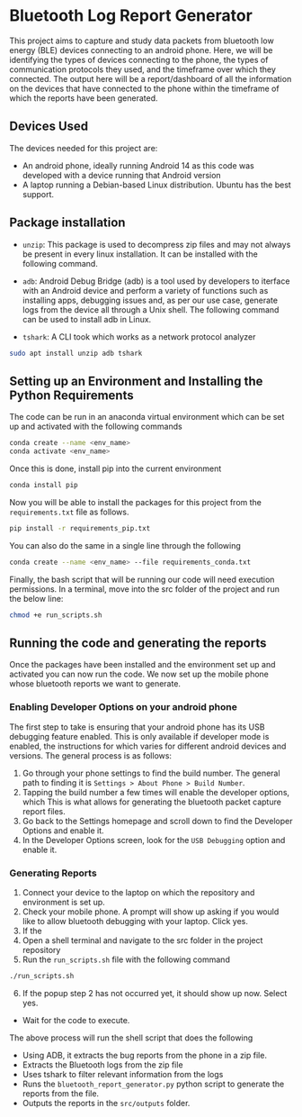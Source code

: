 # Bluetooth Log Report Generator

This project aims to capture and study data packets from bluetooth low energy (BLE) devices connecting to an android phone. Here, we will be identifying the types of devices connecting to the phone, the types of communication protocols they used, and the timeframe over which they connected. The output here will be a report/dashboard of all the information on the devices that have connected to the phone within the timeframe of which the reports have been generated.

## Devices Used

The devices needed for this project are:
- An android phone, ideally running Android 14 as this code was developed with a device running that Android version
- A laptop running a Debian-based Linux distribution. Ubuntu has the best support.

## Package installation

- `unzip`: This package is used to decompress zip files and may not always be present in every linux installation. It can be installed with the following command.

- `adb`: Android Debug Bridge (adb) is a tool used by developers to iterface with an Android device and perform a variety of functions such as installing apps, debugging issues and, as per our use case, generate logs from the device all through a Unix shell. The following command can be used to install adb in Linux.

- `tshark`: A CLI took which works as a network protocol analyzer

```bash
sudo apt install unzip adb tshark
```

## Setting up an Environment and Installing the Python Requirements

The code can be run in an anaconda virtual environment which can be set up and activated with the following commands

```bash
conda create --name <env_name>
conda activate <env_name>
```

Once this is done, install pip into the current environment

```bash
conda install pip
```

Now you will be able to install the packages for this project from the `requirements.txt` file as follows.

```bash
pip install -r requirements_pip.txt
```

You can also do the same in a single line through the following

```bash
conda create --name <env_name> --file requirements_conda.txt
```

Finally, the bash script that will be running our code will need execution permissions. In a terminal, move into the src folder of the project and run the below line:

```bash
chmod +e run_scripts.sh
```

## Running the code and generating the reports

Once the packages have been installed and the environment set up and activated you can now run the code. We now set up the mobile phone whose bluetooth reports we want to generate.

### Enabling Developer Options on your android phone

The first step to take is ensuring that your android phone has its USB debugging feature enabled. This is only available if developer mode is enabled, the instructions for which varies for different android devices and versions. The general process is as follows:

1. Go through your phone settings to find the build number. The general path to finding it is `Settings > About Phone > Build Number`.
2. Tapping the build number a few times will enable the developer options, which This is what allows for generating the bluetooth packet capture report files.
3. Go back to the Settings homepage and scroll down to find the Developer Options and enable it.
4. In the Developer Options screen, look for the `USB Debugging` option and enable it.

### Generating Reports

1. Connect your device to the laptop on which the repository and environment is set up.
2. Check your mobile phone. A prompt will show up asking if you would like to allow bluetooth debugging with your laptop. Click yes.
3. If the 
4. Open a shell terminal and navigate to the src folder in the project repository
5. Run the `run_scripts.sh` file with the following command
  ```bash
  ./run_scripts.sh
  ```
6. If the popup step 2 has not occurred yet, it should show up now. Select yes.
- Wait for the code to execute.

The above process will run the shell script that does the following

- Using ADB, it extracts the bug reports from the phone in a zip file.
- Extracts the Bluetooth logs from the zip file
- Uses tshark to filter relevant information from the logs
- Runs the `bluetooth_report_generator.py` python script to generate the reports from the file.
- Outputs the reports in the `src/outputs` folder.
